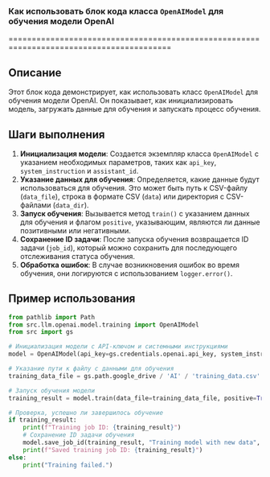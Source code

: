 ### **Как использовать блок кода класса `OpenAIModel` для обучения модели OpenAI**

=========================================================================================

Описание
-------------------------
Этот блок кода демонстрирует, как использовать класс `OpenAIModel` для обучения модели OpenAI. Он показывает, как инициализировать модель, загружать данные для обучения и запускать процесс обучения.

Шаги выполнения
-------------------------
1. **Инициализация модели**: Создается экземпляр класса `OpenAIModel` с указанием необходимых параметров, таких как `api_key`, `system_instruction` и `assistant_id`.
2. **Указание данных для обучения**: Определяется, какие данные будут использоваться для обучения. Это может быть путь к CSV-файлу (`data_file`), строка в формате CSV (`data`) или директория с CSV-файлами (`data_dir`).
3. **Запуск обучения**: Вызывается метод `train()` с указанием данных для обучения и флагом `positive`, указывающим, являются ли данные позитивными или негативными.
4. **Сохранение ID задачи**: После запуска обучения возвращается ID задачи (`job_id`), который можно сохранить для последующего отслеживания статуса обучения.
5. **Обработка ошибок**: В случае возникновения ошибок во время обучения, они логируются с использованием `logger.error()`.

Пример использования
-------------------------

```python
from pathlib import Path
from src.llm.openai.model.training import OpenAIModel
from src import gs

# Инициализация модели с API-ключом и системными инструкциями
model = OpenAIModel(api_key=gs.credentials.openai.api_key, system_instruction="You are a helpful assistant.")

# Указание пути к файлу с данными для обучения
training_data_file = gs.path.google_drive / 'AI' / 'training_data.csv'

# Запуск обучения модели
training_result = model.train(data_file=training_data_file, positive=True)

# Проверка, успешно ли завершилось обучение
if training_result:
    print(f"Training job ID: {training_result}")
    # Сохранение ID задачи обучения
    model.save_job_id(training_result, "Training model with new data", filename="job_ids.json")
    print(f"Saved training job ID: {training_result}")
else:
    print("Training failed.")